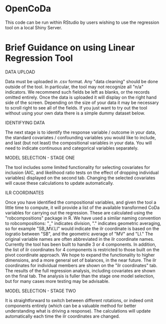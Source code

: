 # OpenCoDa

This code can be run within RStudio by users wishing to use the regression tool on a local Shiny Server.

# Brief Guidance on using Linear Regression Tool

DATA UPLOAD

Data must be uploaded in .csv format. Any "data cleaning" should be done outside of the tool. 
In particular, the tool may not recognize all "n/a" indicators. We recommend such fields be left as blanks, or the records omitted entirely.
Once the data is uploaded it will display on the right hand side of the screen. Depending on the size of your data it may be necessary to scroll right to see all of the fields.
If you just want to try out the tool without using your own data there is a simple dummy dataset below.

IDENTIFYING DATA

The next stage is to identify the response variable / outcome in your data, the standard covariates / confounding variables you would like to include, and last (but not least) the compositional variables in your data.
You will need to indicate continuous and categorical variables separately.

MODEL SELECTION - STAGE ONE

The tool includes some limited functionality for selecting covariates for inclusion (AIC, and likelihood ratio tests on the effect of dropping individual variables) displayed on the second tab.
Changing the selected covariates will cause these calculations to update automatically.

ILR COORDINATES

Once you have identified the compositional variables, and given the tool a little time to compute, it will provide a list of the available transformed CoDa variables for carrying out the regression.
These are calculated using the "robcompositions" package in R.
We have used a similar naming convention to robcompositions:
"_" indicates division, "." indicates geometric averaging, so for example "SB_MV.LI" would indicate the ilr coordinate is based on the logratio between "SB", and the geometric average of "MV" and "LI." The original variable names are often abbreviated in the ilr coordinate names.
Currently the tool has been built to handle 3 or 4 components. In addition, the list of ilr coordinates for 4 components is restricted to those built on the pivot coordinate approach. We hope to expand the functionality to higher dimensions, and a more general set of balances, in the near future.
The ilr coordinates for individual members are shown on the "ilr coordinates" tab.
The results of the full regression analysis, including covariates are shown on the final tab.
The analysis is fuller than the stage one model selection, but for many cases more testing may be advisable.

MODEL SELECTION - STAGE TWO

It is straightforward to switch between different rotations, or indeed omit components entirely (which can be a valuable method for better understanding what is driving a response). 
The calculations will update automatically each time the ilr coordinates are changed.
